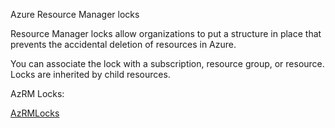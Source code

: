 Azure Resource Manager locks

Resource Manager locks allow organizations to put a structure in place that prevents the accidental deletion of resources in Azure.

You can associate the lock with a subscription, resource group, or resource.
Locks are inherited by child resources.

AzRM Locks:

[AzRMLocks](../../00_includes/)